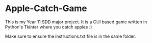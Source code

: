 # Apple-Catch-Game
This is my Year 11 SDD major project. It is a GUI based game written in Python's Tkinter where you catch apples :)

Make sure to ensure the instructions.txt file is in the same folder.
